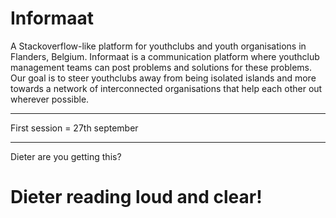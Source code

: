 # Informaat

A Stackoverflow-like platform for youthclubs and youth organisations in Flanders, Belgium.
Informaat is a communication platform where youthclub management teams can post problems and solutions for these problems.
Our goal is to steer youthclubs away from being isolated islands and more towards a network of interconnected organisations that help each other out wherever possible.

____

First session = 27th september

____

Dieter are you getting this?

# Dieter reading loud and clear!